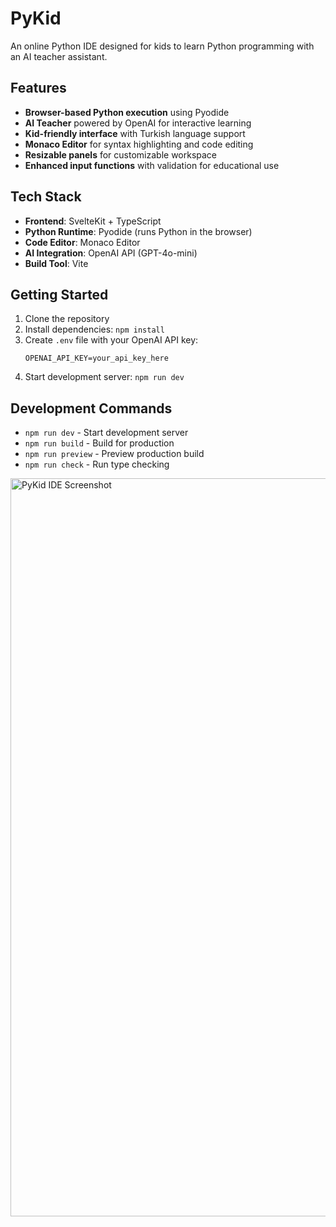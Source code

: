 # PyKid

An online Python IDE designed for kids to learn Python programming with an AI teacher assistant.

## Features

- **Browser-based Python execution** using Pyodide
- **AI Teacher** powered by OpenAI for interactive learning
- **Kid-friendly interface** with Turkish language support
- **Monaco Editor** for syntax highlighting and code editing
- **Resizable panels** for customizable workspace
- **Enhanced input functions** with validation for educational use

## Tech Stack

- **Frontend**: SvelteKit + TypeScript
- **Python Runtime**: Pyodide (runs Python in the browser)
- **Code Editor**: Monaco Editor
- **AI Integration**: OpenAI API (GPT-4o-mini)
- **Build Tool**: Vite

## Getting Started

1. Clone the repository
2. Install dependencies: `npm install`
3. Create `.env` file with your OpenAI API key:
   ```
   OPENAI_API_KEY=your_api_key_here
   ```
4. Start development server: `npm run dev`

## Development Commands

- `npm run dev` - Start development server
- `npm run build` - Build for production
- `npm run preview` - Preview production build
- `npm run check` - Run type checking

<img width="2557" height="1181" alt="PyKid IDE Screenshot" src="https://github.com/user-attachments/assets/ac6234a7-ba85-4d84-b6c0-effe671d7313" />


